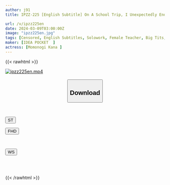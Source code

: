 ```yaml
---
author: j91
title: IPZZ-225 [English Subtitle] On A School Trip, I Unexpectedly Ended Up Sharing A Room With A Sexually Harassing Teacher... Humiliating Sex Where The Disgusting Teacher I Despised Made Me Cum So Hard That I Almost Died Kana Momonogi

url: /v/ipzz225en
date: 2024-03-09T03:00:00Z
image: "ipzz225en.jpg"
tags: [Censored, English Subtitles, Solowork, Female Teacher, Big Tits, Slender, Cuckold	]
maker: [IDEA POCKET  ]
actress: [Momonogi Kana ]
---
```



{{< rawhtml >}}

<div class="video" data-videoid="1pOzY7g9oXHeZV1">
    <a href="javascript:;">
        <img src="/v/ipzz225en/ipzz225en.jpg" width="WIDTH" height="HEIGHT" alt="ipzz225en.mp4" loading="lazy">
    </a>
</div>

<script type="text/javascript" src="https://j91.asia/asset/on-demand-st.js"></script>

<br>
  <link rel="stylesheet" href="https://j91.asia/asset/bs5.css">
  
  <center>
  <button class="btn btn-primary" type="button" data-bs-toggle="collapse" data-bs-target=".multi-collapse" aria-expanded="false" aria-controls="multiCollapseExample1 multiCollapseExample2"><h2>Download</h2></button></center>
</p>
<div class="row">
  <div class="col">
    <div class="collapse multi-collapse" id="multiCollapseExample1">
      <div class="card card-body">
	      	      <br>
<div class="buttons">  
<p><a href="https://streamtape.to/v/1pOzY7g9oXHeZV1" target="_blank"><button class="btn-hover color-3"><i class="fa fa-download"></i> ST</button></a></p>
<p><a href="https://rapidgator.net/file/58008d97f4a99c6b426af35667f48d69/IPZZ-225-EN.mp4.html" target="_blank"><button class="btn-hover color-2"><i class="fa fa-download"></i> FHD</button></a></p></div>
</div>
    </div>
  </div>
</div>
  <div class="col">
    <div class="collapse multi-collapse" id="multiCollapseExample2">
      <div class="card card-body">
	      <br>
<div class="buttons">
<p><a href="https://wolfstream.tv/dbxh3amjnih7" target="_blank"><button class="btn-hover color-8"><i class="fa fa-download"></i> WS</button></a></p></div>
<br><br>
      </div>
    </div>
  </div>
</div>

{{< /rawhtml >}}